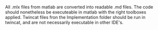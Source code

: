 

All .mlx files from matlab are converted into readable .md files. The code should nonetheless be executeable in matlab with the right toolboxes applied.
Twincat files fron the Implementation folder should be run in twincat, and are not necessarily executable in other IDE's. 
